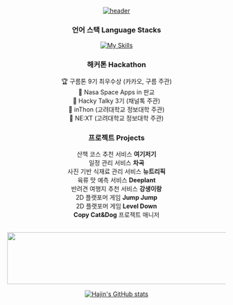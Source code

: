 <div align="center">

  [![header](https://capsule-render.vercel.app/api?type=venom&color=6884b9&text=Hajin%&fontColor=ffffff&height=240)](#)

  ### 언어 스택 Language Stacks
  [![My Skills](https://skillicons.dev/icons?i=swift,flutter,unity,python&theme=light)](#)
  <br/>
  
  ### 해커톤 Hackathon
  🏆 구름톤 9기 최우수상 (카카오, 구름 주관)  
  🚀 Nasa Space Apps in 판교  
  💬 Hacky Talky 3기 (채널톡 주관)  
  🏫 inThon (고려대학교 정보대학 주관)  
  🏫 NE:XT (고려대학교 정보대학 주관)  

  ### 프로젝트 Projects
  산책 코스 추천 서비스 **여기저기**  
  일정 관리 서비스 **차곡**  
  사진 기반 식재료 관리 서비스 **뉴트리픽**  
  육류 맛 예측 서비스 **Deeplant**  
  반려견 여행지 추천 서비스 **강생이랑**  
  2D 플랫포머 게임 **Jump Jump**  
  2D 플랫포머 게임 **Level Down**  
  **Copy Cat&Dog** 프로젝트 매니저  
  <br/>

  <a href="#">
    <img
      src="https://render.gitanimals.org/lines/wonhj12"
      width="600"
      height="120"
    />
  </a>

  [![Hajin's GitHub stats](https://github-readme-stats.vercel.app/api?username=wonhj12&rank_icon=github&title_color=6884b9&border_radius=10)](#)    
</div>
